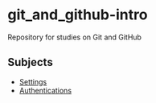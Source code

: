 # git_and_github-intro
Repository for studies on Git and GitHub

## Subjects

- [Settings](Git-bash/git-config-command.md)
- [Authentications](Authentications.md)

